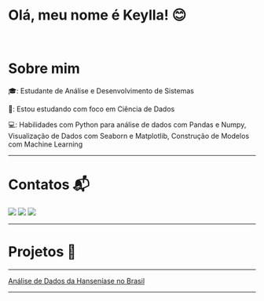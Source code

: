 # Olá, meu nome é Keylla! 😊<br>
<br/>

# Sobre mim

🎓: Estudante de Análise e Desenvolvimento de Sistemas 

🌱: Estou estudando com foco em Ciência de Dados

💻: Habilidades com Python para análise de dados com Pandas e Numpy, Visualização de Dados com Seaborn e Matplotlib, Construção de Modelos com Machine Learning

***

# Contatos 📬

<div style="display: inline">
<a href="https://www.linkedin.com/in/keyllascarvalho/"><img src="https://img.shields.io/badge/linkedin-%230077B5.svg?style=for-the-badge&logo=linkedin&logoColor=white"></a>
<a href="kscarvalho10@gmail.com"><img src="https://img.shields.io/badge/Gmail-D14836?style=for-the-badge&logo=gmail&logoColor=white"></a>
<a href="https://github.com/keyscarvalho"><img src="https://img.shields.io/badge/github-%23121011.svg?style=for-the-badge&logo=github&logoColor=white"></a>
</div>

***

# Projetos 🎨

***
[Análise de Dados da Hanseníase no Brasil](https://github.com/keyscarvalho/hanseniase_brasil/blob/main/analises.ipynb)
***


